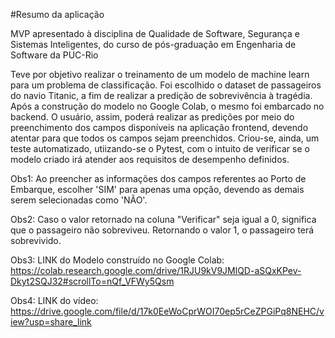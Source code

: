 #Resumo da aplicação

MVP apresentado à disciplina de Qualidade de Software, Segurança e Sistemas Inteligentes, do curso de pós-graduação em Engenharia de Software da PUC-Rio

Teve por objetivo realizar o treinamento de um modelo de machine learn para um problema de classificação. Foi escolhido o dataset de passageiros do navio Titanic, a fim de realizar a predição de sobrevivência à tragédia. Após a construção do modelo no Google Colab, o mesmo foi embarcado no backend. O usuário, assim, poderá realizar as predições por meio do preenchimento dos campos disponíveis na aplicação frontend, devendo atentar para que todos os campos sejam preenchidos. Criou-se, ainda, um teste automatizado, utiizando-se o Pytest, com o intuito de verificar se o modelo criado irá atender aos requisitos de desempenho definidos.

Obs1: Ao preencher as informações dos campos referentes ao Porto de Embarque, escolher 'SIM' para apenas uma opção, devendo as demais serem selecionadas como 'NÃO'.

Obs2: Caso o valor retornado na coluna "Verificar" seja igual a 0, significa que o passageiro não sobreviveu. Retornando o valor 1, o passageiro terá sobrevivido.

Obs3: LINK do Modelo construído no Google Colab: https://colab.research.google.com/drive/1RJU9kV9JMlQD-aSQxKPev-Dkyt2SQJ32#scrollTo=nQf_VFWy5Qsm

Obs4: LINK do vídeo: https://drive.google.com/file/d/17k0EeWoCprWOI70ep5rCeZPGiPq8NEHC/view?usp=share_link
